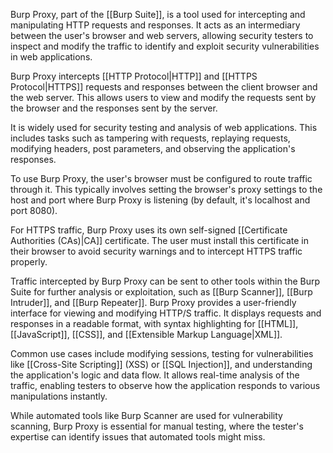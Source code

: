 Burp Proxy, part of the [[Burp Suite]], is a tool used for intercepting and manipulating HTTP requests and responses. It acts as an intermediary between the user's browser and web servers, allowing security testers to inspect and modify the traffic to identify and exploit security vulnerabilities in web applications.

Burp Proxy intercepts [[HTTP Protocol|HTTP]] and [[HTTPS Protocol|HTTPS]] requests and responses between the client browser and the web server. This allows users to view and modify the requests sent by the browser and the responses sent by the server.

It is widely used for security testing and analysis of web applications. This includes tasks such as tampering with requests, replaying requests, modifying headers, post parameters, and observing the application's responses.

To use Burp Proxy, the user's browser must be configured to route traffic through it. This typically involves setting the browser's proxy settings to the host and port where Burp Proxy is listening (by default, it's localhost and port 8080).

For HTTPS traffic, Burp Proxy uses its own self-signed [[Certificate Authorities (CAs)|CA]] certificate. The user must install this certificate in their browser to avoid security warnings and to intercept HTTPS traffic properly.

Traffic intercepted by Burp Proxy can be sent to other tools within the Burp Suite for further analysis or exploitation, such as [[Burp Scanner]], [[Burp Intruder]], and [[Burp Repeater]]. Burp Proxy provides a user-friendly interface for viewing and modifying HTTP/S traffic. It displays requests and responses in a readable format, with syntax highlighting for [[HTML]], [[JavaScript]], [[CSS]], and [[Extensible Markup Language|XML]].

Common use cases include modifying sessions, testing for vulnerabilities like [[Cross-Site Scripting]] (XSS) or [[SQL Injection]], and understanding the application's logic and data flow. It allows real-time analysis of the traffic, enabling testers to observe how the application responds to various manipulations instantly.

While automated tools like Burp Scanner are used for vulnerability scanning, Burp Proxy is essential for manual testing, where the tester's expertise can identify issues that automated tools might miss.

